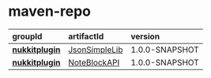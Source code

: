 # maven-repo
| groupId                                        | artifactId    | version        |
| :--------------------------------------------- | :------------ | :------------- |
| [**nukkitplugin**](nukkitplugin/JsonSimpleLib) | [JsonSimpleLib](github.com/NukkitPlugin/JsonSimpleLib) | 1.0.0-SNAPSHOT |
| [**nukkitplugin**](nukkitplugin/NoteBlockAPI)  | [NoteBlockAPI](github.com/NukkitPlugin/NoteBlockAPI)   | 1.0.0-SNAPSHOT |
